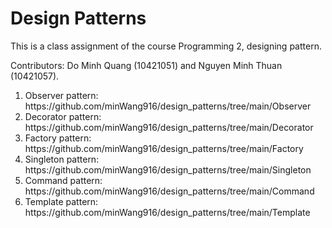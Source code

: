 # Design Patterns

This is a class assignment of the course Programming 2, designing pattern.

Contributors: Do Minh Quang (10421051) and Nguyen Minh Thuan (10421057).

<ol>
<li>Observer pattern: https://github.com/minWang916/design_patterns/tree/main/Observer </li>
<li>Decorator pattern: https://github.com/minWang916/design_patterns/tree/main/Decorator</li>
<li>Factory pattern: https://github.com/minWang916/design_patterns/tree/main/Factory</li>
<li>Singleton pattern: https://github.com/minWang916/design_patterns/tree/main/Singleton</li>
<li>Command pattern: https://github.com/minWang916/design_patterns/tree/main/Command</li>
<li>Template pattern: https://github.com/minWang916/design_patterns/tree/main/Template</li>
</ol>                           
